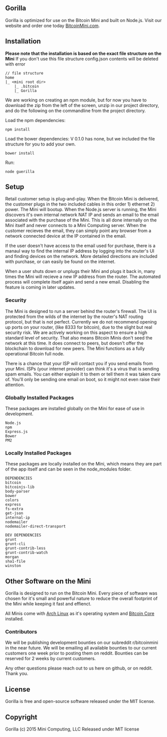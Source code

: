## Gorilla

Gorilla is optimized for use on the Bitcoin Mini and built on Node.js. Visit our website and order one today [BitcoinMini.com](https://bitcoinmini.com/).

## Installation

**Please note that the installation is based on the exact file structure on the Mini**
If you don't use this file structure config.json contents will be deleted with error

    // file structure
    home   
    |_ <mini root dir>
        |_ .bitcoin
        |_ Gorilla

We are working on creating an npm module, but for now you have to download the zip from the left of the screen, unzip in our project directory, and do the following on the commandline from the project directory.

Load the npm dependencies:

`npm install`

Load the bower dependencies:
V 0.1.0 has none, but we included the file structure for you to add your own.

`bower install`

Run:

`node guerilla`

## Setup

Retail customer setup is plug-and-play. When the Bitcoin Mini is delivered, the customer plugs in the two included cables in this order 1) ethernet 2) power. The Mini will bootup. When the Node.js server is running, the Mini discovers it's own internal network NAT IP and sends an email to the email associated with the purchase of the Mini. This is all done internally on the Mini itself and never connects to a Mini Computing server. When the customer recieves the email, they can simply point any browser from a network connected device at the IP contained in the email.

If the user doesn't have access to the email used for purchase, there is a manaul way to find the internal IP address by logging into the router's UI and finding devices on the network. More detailed directions are included with purchase, or can easily be found on the internet.

When a user shuts down or unplugs their Mini and plugs it back in, many times the Mini will recieve a new IP address from the router. The automated process will complete itself again and send a new email. Disabling the feature is coming in later updates.

### Security

The Mini is designed to run a server behind the router's firewall. The UI is protected from the wilds of the internet by the router's NAT routing protocol, but that is not perfect. Currently we do not recommend opening up ports on your router, (like 8333 for bitcoin), due to the slight but real security risk. We are actively working on this aspect to ensure a high standard level of security. That also means Bitcoin Minis don't seed the network at this time. It does connect to peers, but doesn't offer the blockchain to download for new peers. The Mini functions as a fully operational Bitcoin full node.

There is a chance that your ISP will contact you if you send emails from your Mini. ISPs (your internet provider) can think it's a virus that is sending spam emails. You can either explain it to them or tell them it was taken care of. You'll only be sending one email on boot, so it might not even raise their attention.

### Globally Installed Packages

These packages are installed globally on the Mini for ease of use in development. 

	Node.js
	npm
	Express.js
	Bower
	PM2


### Locally Installed Packages

These packages are locally installed on the Mini, which means they are part of the app itself and can be seen in the node_modules folder.

	DEPENDENCIES
	bitcoin
    bitcoinjs-lib
    body-parser
    bower
    colors
    express
    fs-extra
    get-json
    internal-ip
    nodemailer
    nodemailer-direct-transport

	DEV DEPENDENCIES
	grunt
    grunt-cli
    grunt-contrib-less
    grunt-contrib-watch
    morgan
    sha1-file
    winston
	
## Other Software on the Mini

Gorilla is designed to run on the Bitcoin Mini. Every piece of software was chosen for it's small and powerful nature to reduce the overall footprint of the Mini while keeping it fast and effienct.

All Minis come with [Arch Linux](https://www.archlinux.org/) as it's operating system and [Bitcoin Core](https://github.com/bitcoin/bitcoin) installed.

### Contributors

We will be publishing development bounties on our subreddit r/bitcoinmini in the near future. We will be emailing all available bounties to our current customers one week prior to posting them on reddit. Bounties can be reserved for 2 weeks by current customers.

Any other questions please reach out to us here on github, or on reddit. Thank you.

## License

Gorilla is free and open-source software released under the MIT license.

## Copyright

Gorilla (c) 2015 Mini Computing, LLC
Released under MIT license